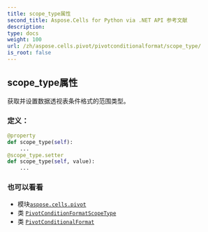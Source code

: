 ```yaml
---
title: scope_type属性
second_title: Aspose.Cells for Python via .NET API 参考文献
description:
type: docs
weight: 100
url: /zh/aspose.cells.pivot/pivotconditionalformat/scope_type/
is_root: false
---
```

## scope_type属性

获取并设置数据透视表条件格式的范围类型。
### 定义：
```python
@property
def scope_type(self):
    ...
@scope_type.setter
def scope_type(self, value):
    ...
```

### 也可以看看
* 模块[`aspose.cells.pivot`](../../)
* 类 [`PivotConditionFormatScopeType`](/cells/python-net/zh/aspose.cells.pivot/pivotconditionformatscopetype)
* 类 [`PivotConditionalFormat`](/cells/python-net/zh/aspose.cells.pivot/pivotconditionalformat)
